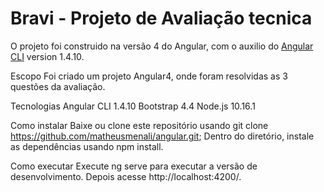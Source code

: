 # Bravi - Projeto de Avaliação tecnica

O projeto foi construido na versão 4 do Angular, com o auxilio do [Angular CLI](https://github.com/angular/angular-cli) version 1.4.10.

Escopo
Foi criado um projeto Angular4, onde foram resolvidas as 3 questões da avaliação.

Tecnologias
Angular CLI 1.4.10
Bootstrap 4.4
Node.js 10.16.1

Como instalar
Baixe ou clone este repositório usando git clone https://github.com/matheusmenali/angular.git;
Dentro do diretório, instale as dependências usando npm install.

Como executar
Execute ng serve para executar a versão de desenvolvimento. Depois acesse http://localhost:4200/.
